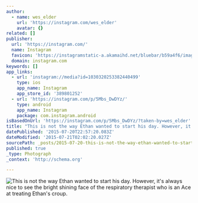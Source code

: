 ```yaml
---
author:
  - name: wes_elder
    url: 'https://instagram.com/wes_elder'
    avatar: {}
related: []
publisher:
  url: 'https://instagram.com/'
  name: Instagram
  favicon: 'https://instagramstatic-a.akamaihd.net/bluebar/b59a4f6/images/ico/favicon.ico'
  domain: instagram.com
keywords: []
app_links:
  - url: 'instagram://media?id=1030320253382440499'
    type: ios
    app_name: Instagram
    app_store_id: '389801252'
  - url: 'https://instagram.com/p/5Mbs_DwDYz/'
    type: android
    app_name: Instagram
    package: com.instagram.android
isBasedOnUrl: 'https://instagram.com/p/5Mbs_DwDYz/?taken-by=wes_elder'
title: "This is not the way Ethan wanted to start his day. However, it's always nice to see the bright shining face of the respiratory therapist who is an Ace at treating Ethan's croup."
datePublished: '2015-07-20T22:57:20.083Z'
dateModified: '2015-07-21T02:02:20.027Z'
sourcePath: _posts/2015-07-20-this-is-not-the-way-ethan-wanted-to-start-his-day-however.md
published: true
_type: Photograph
_context: 'http://schema.org'

---
```

![This is not the way Ethan wanted to start his day&period; However&comma; it's always nice to see the bright shining face of the respiratory therapist who is an Ace at treating Ethan's croup&period;](https://igcdn-photos-b-a.akamaihd.net/hphotos-ak-xfa1/t51.2885-15/11348321_734212510017289_1515213259_n.jpg)